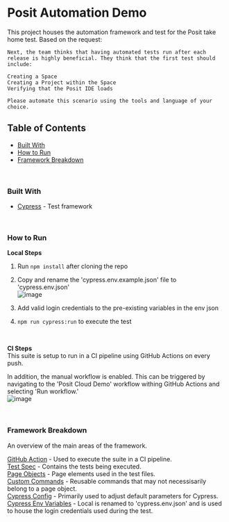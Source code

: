# Posit Automation Demo
This project houses the automation framework and test for the Posit take home test. Based on the request:

```  
Next, the team thinks that having automated tests run after each release is highly beneficial. They think that the first test should include:  

Creating a Space  
Creating a Project within the Space  
Verifying that the Posit IDE loads

Please automate this scenario using the tools and language of your choice.  
```
## Table of Contents
- [Built With](#built-with)
- [How to Run](#how-to-run)
- [Framework Breakdown](#framework-breakdown)

<br>

### Built With
- [Cypress](https://www.cypress.io/) - Test framework

<br>


### How to Run

**Local Steps**

1. Run `npm install` after cloning the repo
2. Copy and rename the 'cypress.env.example.json' file to 'cypress.env.json'  
![image](https://user-images.githubusercontent.com/127274537/224429320-d5a9f142-57d5-4ee4-a95b-d872d15ec9ef.png)

3. Add valid login credentials to the pre-existing variables in the env json
4. `npm run cypress:run` to execute the test

<br>

**CI Steps**  
This suite is setup to run in a CI pipeline using GitHub Actions on every push.

In addition, the manual workflow is enabled. This can be triggered by navigating to the 'Posit Cloud Demo' workflow withing GitHub Actions and selecting 'Run workflow.'  
![image](https://user-images.githubusercontent.com/127274537/224429196-84e9e85f-b173-4d0f-8273-6d1c693e56ac.png)


<br>

### Framework Breakdown
An overview of the main areas of the framework.

[GitHub Action](/.github/workflows/main.yml) - Used to execute the suite in a CI pipeline.  
[Test Spec](/cypress/e2e/demoUITests/createProject.cy.js) - Contains the tests being executed.  
[Page Objects](/cypress/pages) - Page elements used in the test files.  
[Custom Commands](/cypress/support/commands.js) - Reusable commands that may not necessisarily belong to a page object.  
[Cypress Config](/cypress.config.js) - Primarily used to adjust default parameters for Cypress.  
[Cypress Env Variables](cypress.env.example.json) - Local is renamed to 'cypress.env.json' and is used to house the login credentials used during the test.  

